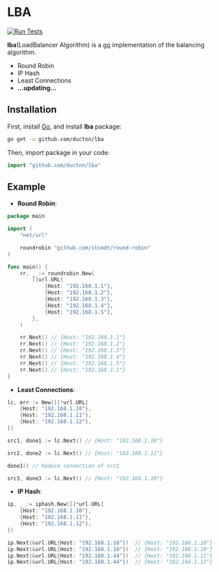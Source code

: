 # LBA

[![Run Tests](https://github.com/ductnn/lba/actions/workflows/test.yml/badge.svg)](https://github.com/ductnn/lba/actions/workflows/test.yml)

**lba**(LoadBalancer Algorithm) is a [go](https://go.dev/) implementation of the balancing algorithm.
- Round Robin
- IP Hash
- Least Connections
- **...updating...**

## Installation

First, install [Go](https://go.dev/doc/install), and install **lba** package:

```sh
go get -u github.com/ductnn/lba
```

Then, import package in your code:

```go
import "github.com/ductnn/lba"
```

## Example

- **Round Robin**:

```go
package main

import (
	"net/url"

	roundrobin "github.com/stsmdt/round-robin"
)

func main() {
	rr, _ := roundrobin.New(
		[]url.URL{
			{Host: "192.168.1.1"},
			{Host: "192.168.1.2"},
			{Host: "192.168.1.3"},
			{Host: "192.168.1.4"},
			{Host: "192.168.1.5"},
		},
	)

	rr.Next() // {Host: "192.168.1.1"}
	rr.Next() // {Host: "192.168.1.2"}
	rr.Next() // {Host: "192.168.1.3"}
	rr.Next() // {Host: "192.168.1.4"}
	rr.Next() // {Host: "192.168.1.5"}
	rr.Next() // {Host: "192.168.1.1"}
}
```

- **Least Connections**:

```go
lc, err := New([]*url.URL{
    {Host: "192.168.1.10"},
    {Host: "192.168.1.11"},
    {Host: "192.168.1.12"},
})

src1, done1 := lc.Next() // {Host: "192.168.1.10"}

src2, done2 := lc.Next() // {Host: "192.168.1.11"}

done1() // Reduce connection of src1

src3, done3 := lc.Next() // {Host: "192.168.1.10"}
```

- **IP Hash**:

```go
ip, _ := iphash.New([]*url.URL{
    {Host: "192.168.1.10"},
    {Host: "192.168.1.11"},
    {Host: "192.168.1.12"},
})

ip.Next(&url.URL{Host: "192.168.1.10"})  // {Host: "192.168.1.10"}
ip.Next(&url.URL{Host: "192.168.1.10"})  // {Host: "192.168.1.10"}
ip.Next(&url.URL{Host: "192.168.1.44"})  // {Host: "192.168.1.11"}
ip.Next(&url.URL{Host: "192.168.1.44"})  // {Host: "192.168.1.11"}
```
